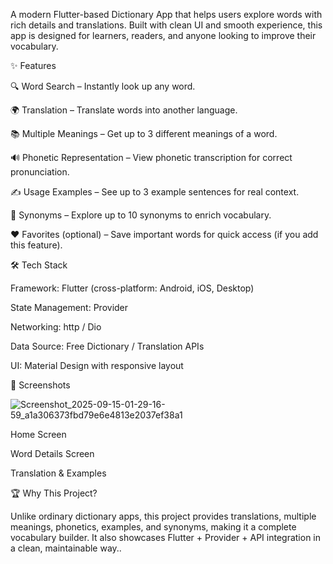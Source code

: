 A modern Flutter-based Dictionary App that helps users explore words with rich details and translations. Built with clean UI and smooth experience, this app is designed for learners, readers, and anyone looking to improve their vocabulary.

✨ Features

🔍 Word Search – Instantly look up any word.

🌍 Translation – Translate words into another language.

📚 Multiple Meanings – Get up to 3 different meanings of a word.

🔊 Phonetic Representation – View phonetic transcription for correct pronunciation.

✍ Usage Examples – See up to 3 example sentences for real context.

🔗 Synonyms – Explore up to 10 synonyms to enrich vocabulary.

❤️ Favorites (optional) – Save important words for quick access (if you add this feature).

🛠️ Tech Stack

Framework: Flutter (cross-platform: Android, iOS, Desktop)

State Management: Provider

Networking: http
 / Dio

Data Source: Free Dictionary / Translation APIs

UI: Material Design with responsive layout

📸 Screenshots

![Screenshot_2025-09-15-01-29-16-59_a1a306373fbd79e6e4813e2037ef38a1](https://github.com/user-attachments/assets/e0fe11e2-6c2e-4782-ac69-94b4f1b885fe)



Home Screen

Word Details Screen

Translation & Examples

🏆 Why This Project?

Unlike ordinary dictionary apps, this project provides translations, multiple meanings, phonetics, examples, and synonyms, making it a complete vocabulary builder. It also showcases Flutter + Provider + API integration in a clean, maintainable way..
